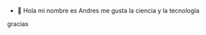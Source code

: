 - 👋 Hola mi nombre es Andres me gusta la ciencia y la tecnología
<p>gracias</p>
<!---
batikon2709/batikon2709 is a ✨ special ✨ repository because its `README.md` (this file) appears on your GitHub profile.
You can click the Preview link to take a look at your changes.
--->
